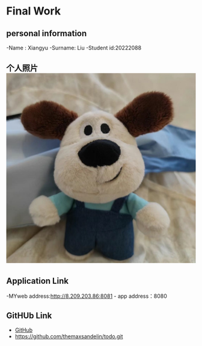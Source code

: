 # Final Work

## personal information

-Name : Xiangyu
-Surname: Liu
-Student id:20222088

## 个人照片![photo](my-website/photo.jpg)


## Application Link


-MYweb address:http://8.209.203.86:8081
     - app address：8080
## GitHUb Link

- [GitHub](https://github.com/kelemengqi/Final-Work)
- https://github.com/themaxsandelin/todo.git
